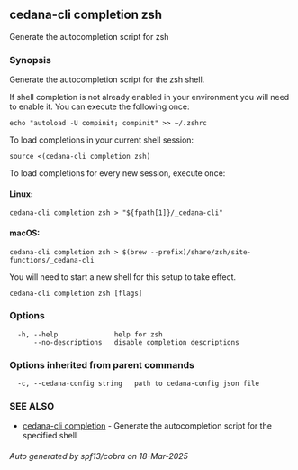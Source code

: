 ## cedana-cli completion zsh

Generate the autocompletion script for zsh

### Synopsis

Generate the autocompletion script for the zsh shell.

If shell completion is not already enabled in your environment you will need
to enable it.  You can execute the following once:

	echo "autoload -U compinit; compinit" >> ~/.zshrc

To load completions in your current shell session:

	source <(cedana-cli completion zsh)

To load completions for every new session, execute once:

#### Linux:

	cedana-cli completion zsh > "${fpath[1]}/_cedana-cli"

#### macOS:

	cedana-cli completion zsh > $(brew --prefix)/share/zsh/site-functions/_cedana-cli

You will need to start a new shell for this setup to take effect.


```
cedana-cli completion zsh [flags]
```

### Options

```
  -h, --help              help for zsh
      --no-descriptions   disable completion descriptions
```

### Options inherited from parent commands

```
  -c, --cedana-config string   path to cedana-config json file
```

### SEE ALSO

* [cedana-cli completion](cedana-cli_completion.md)	 - Generate the autocompletion script for the specified shell

###### Auto generated by spf13/cobra on 18-Mar-2025
